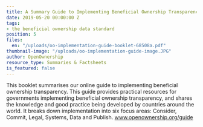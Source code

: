 ```yaml
---
title: A Summary Guide to Implementing Beneficial Ownership Transparency
date: 2019-05-20 00:00:00 Z
tags:
- the beneficial ownership data standard
position: 5
files:
  en: "/uploads/oo-implementation-guide-booklet-68508a.pdf"
thumbnail-image: "/uploads/oo-implementation-guide-image.JPG"
author: OpenOwnership
resource_type: Summaries & Factsheets
is_featured: false
---
```


This booklet summarises our online guide to implementing beneficial ownership transparency. This guide provides practical resources for governments implementing beneficial ownership transparency, and shares the knowledge and good practice being developed by countries around the world. It breaks down implementation into six focus areas: Consider, Commit, Legal, Systems, Data and Publish. www.openownership.org/guide
